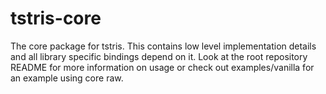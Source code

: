 # tstris-core

The core package for tstris. This contains low level implementation details and all library specific bindings depend on it. Look at the root repository README for more information on usage or check out examples/vanilla for an example using core raw.
